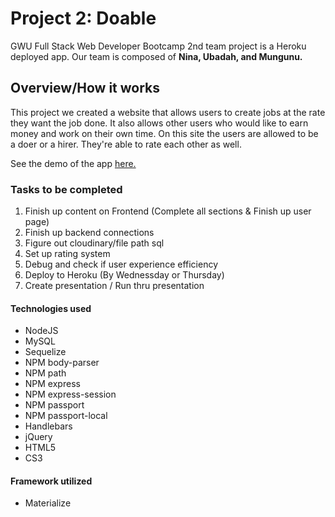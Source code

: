 # Project 2: Doable

GWU Full Stack Web Developer Bootcamp 2nd team project is a Heroku deployed app. Our team is composed of **Nina, Ubadah, and Mungunu.**

## Overview/How it works

This project we created a website that allows users to create jobs at the rate they want the job done. It also allows other users who would like to earn money and work on their own time. On this site the users are allowed to be a doer or a hirer. They're able to rate each other as well. 

See the demo of the app [here.](http://sample.com)

### Tasks to be completed
1. Finish up content on Frontend (Complete all sections & Finish up user page)
1. Finish up backend connections
1. Figure out cloudinary/file path sql
1. Set up rating system
1. Debug and check if user experience efficiency
1. Deploy to Heroku (By Wednessday or Thursday)
1. Create presentation / Run thru presentation

#### Technologies used
* NodeJS
* MySQL
* Sequelize
* NPM body-parser
* NPM path
* NPM express
* NPM express-session
* NPM passport
* NPM passport-local
* Handlebars
* jQuery
* HTML5
* CS3

#### Framework utilized
* Materialize
